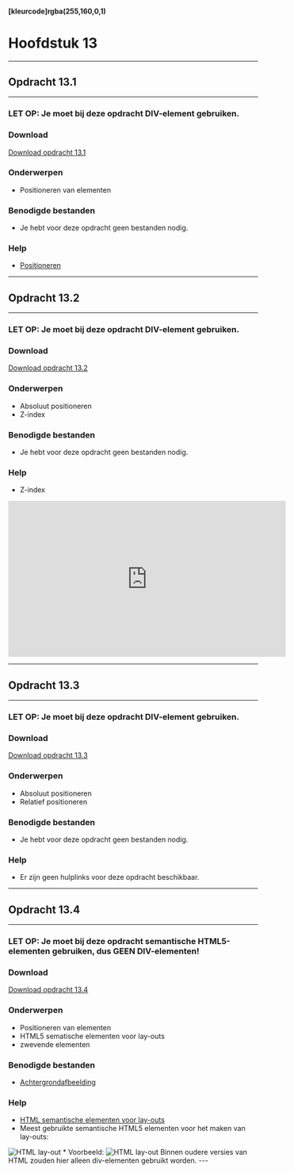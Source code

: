 #### [kleurcode]rgba(255,160,0,1)

# Hoofdstuk 13

---
## Opdracht 13.1
---

### LET OP: Je moet bij deze opdracht DIV-element gebruiken.

### Download
<a href="https://elo.kw1c.nl/CMS/Studie/811%20ICT-Academie/811%20VakkenInhoud/%5BB.14%20HTM%5D%20HTMLCSS/Productie/02.%20Opdrachten/Hoofdstuk%2013/Opdracht%2013.1.pdf" target="_blank">Download opdracht 13.1</a>

### Onderwerpen
*   Positioneren van elementen

### Benodigde bestanden
*   Je hebt voor deze opdracht geen bestanden nodig. 

### Help
*   <a href="http://www.w3schools.com/cssref/pr_class_position.asp" target="_blank">Positioneren</a>

---
## Opdracht 13.2
---

### LET OP: Je moet bij deze opdracht DIV-element gebruiken.

### Download
<a href="https://elo.kw1c.nl/CMS/Studie/811%20ICT-Academie/811%20VakkenInhoud/%5BB.14%20HTM%5D%20HTMLCSS/Productie/02.%20Opdrachten/Hoofdstuk%2013/Opdracht%2013.2.pdf" target="_blank">Download opdracht 13.2</a>

### Onderwerpen
*   Absoluut positioneren
*   Z-index

### Benodigde bestanden
*   Je hebt voor deze opdracht geen bestanden nodig.

### Help
*   Z-index
<iframe width="560" height="315" src="https://www.youtube.com/embed/l55hSbBUdmQ" frameborder="0" allowfullscreen></iframe>

---
## Opdracht 13.3
---

### LET OP: Je moet bij deze opdracht DIV-element gebruiken.

### Download
<a href="https://elo.kw1c.nl/CMS/Studie/811%20ICT-Academie/811%20VakkenInhoud/%5BB.14%20HTM%5D%20HTMLCSS/Productie/02.%20Opdrachten/Hoofdstuk%2013/Opdracht%2013.3.pdf" target="_blank">Download opdracht 13.3</a>

### Onderwerpen
*   Absoluut positioneren
*   Relatief positioneren

### Benodigde bestanden
*   Je hebt voor deze opdracht geen bestanden nodig.

### Help
*   Er zijn geen hulplinks voor deze opdracht beschikbaar.

---
## Opdracht 13.4
---

### LET OP: Je moet bij deze opdracht semantische HTML5-elementen gebruiken, dus GEEN DIV-elementen!

### Download
<a href="https://elo.kw1c.nl/CMS/Studie/811%20ICT-Academie/811%20VakkenInhoud/%5BB.14%20HTM%5D%20HTMLCSS/Productie/02.%20Opdrachten/Hoofdstuk%2013/Opdracht%2013.4.pdf" target="_blank">Download opdracht 13.4</a>

### Onderwerpen
*   Positioneren van elementen
*   HTML5 sematische elementen voor lay-outs
*   zwevende elementen

### Benodigde bestanden
*   <a href="http://www.eventcentreaquabest.nl/wp-content/uploads/2016/11/event2.jpg" target="_blank">Achtergrondafbeelding</a>

### Help
*   <a href="http://www.w3schools.com/html/html5_semantic_elements.asp" target="_blank">HTML semantische elementen voor lay-outs</a>
*   Meest gebruikte semantische HTML5 elementen voor het maken van lay-outs:
<img src="https://elo.kw1c.nl/CMS/Studie/811%20ICT-Academie/811%20VakkenInhoud/%5BB.14%20HTM%5D%20HTMLCSS/Productie/02.%20Opdrachten/Hoofdstuk%2013/Resources/layoutHTML5elements.png" alt="HTML lay-out">
*   Voorbeeld:
<img src="https://elo.kw1c.nl/CMS/Studie/811%20ICT-Academie/811%20VakkenInhoud/%5BB.14%20HTM%5D%20HTMLCSS/Productie/02.%20Opdrachten/Hoofdstuk%2013/Resources/lay-out.png" alt="HTML lay-out">
Binnen oudere versies van HTML zouden hier alleen div-elementen gebruikt worden.
---